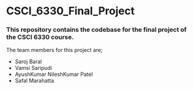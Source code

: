 # CSCI_6330_Final_Project

### This repository contains the codebase for the final project of the CSCI 6330 course.

The team members for this project are;

- Saroj Baral
- Vamsi Saripudi
- AyushKumar NileshKumar Patel
- Safal Marahatta
